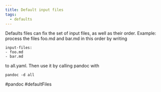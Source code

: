 ```yaml
---
title: Default input files
tags:
  - defaults
---
```


Defaults files can fix the set of input files, as well as their order.
Example: process the files foo​.md and bar​.md in this order by writing

	input-files:
  	- foo​.md
  	- bar​.md

to all.yaml. Then use it by calling pandoc with

	pandoc -d all

#pandoc #defaultFiles
